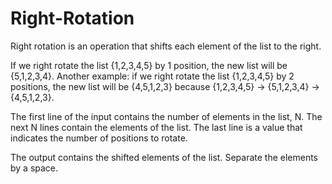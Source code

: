 # Right-Rotation
Right rotation is an operation that shifts each element of the list to the right.

If we right rotate the list {1,2,3,4,5} by 1 position, the new list will be {5,1,2,3,4}.
Another example: if we right rotate the list {1,2,3,4,5} by 2 positions, the new list will be {4,5,1,2,3} because
{1,2,3,4,5} -> {5,1,2,3,4} -> {4,5,1,2,3}.

The first line of the input contains the number of elements in the list, N.
The next N lines contain the elements of the list.
The last line is a value that indicates the number of positions to rotate.

The output contains the shifted elements of the list. Separate the elements by a space.
